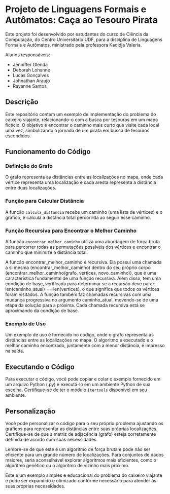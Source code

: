 

# Projeto de Linguagens Formais e Autômatos: Caça ao Tesouro Pirata

Este projeto foi desenvolvido por estudantes do curso de Ciência da Computação, do Centro Universitário UDF, para a disciplina de Linguagens Formais e Autômatos, ministrado pela professora Kadidja Valeria.

Alunos responsáveis: 
- Jenniffer Glenda
- Deborah Lohanne 
- Lucas Gonçalves
- Johnathan Araujo
- Rayanne Santos

## Descrição
Este repositório contém um exemplo de implementação do problema do caixeiro viajante, relacionando-o com a busca por tesouros em um mapa fictício. O objetivo é encontrar o caminho mais curto que visite cada local uma vez, simbolizando a jornada de um pirata em busca de tesouros escondidos.

## Funcionamento do Código
### Definição do Grafo
O grafo representa as distâncias entre as localizações no mapa, onde cada vértice representa uma localização e cada aresta representa a distância entre duas localizações.

### Função para Calcular Distância
A função `calcula_distancia` recebe um caminho (uma lista de vértices) e o gráfico, e calcula a distância total percorrida ao seguir esse caminho.

### Função Recursiva para Encontrar o Melhor Caminho
A função `encontrar_melhor_caminho` utiliza uma abordagem de força bruta para percorrer todas as permutações possíveis dos vértices e encontrar o caminho que minimize a distância total.

A função encontrar_melhor_caminho é recursiva. Ela possui uma chamada a si mesma (encontrar_melhor_caminho) dentro do seu próprio corpo (encontrar_melhor_caminho(grafo, vertices, novo_caminho)), que é uma característica fundamental de uma função recursiva. Além disso, tem uma condição de base, verificada para determinar se a recursão deve parar: len(caminho_atual) == len(vertices), o que significa que todos os vértices foram visitados. A função também faz chamadas recursivas com uma mudança progressiva no argumento caminho_atual, movendo-se de uma etapa da solução para a próxima. Cada chamada recursiva está se aproximando da condição de base.

### Exemplo de Uso
Um exemplo de uso é fornecido no código, onde o grafo representa as distâncias entre as localizações no mapa. O algoritmo é executado e o melhor caminho encontrado, juntamente com a menor distância, é impresso na saída.

## Executando o Código
Para executar o código, você pode copiar e colar o exemplo fornecido em um arquivo Python (.py) e executá-lo em um ambiente Python de sua escolha. Certifique-se de ter o módulo `itertools` disponível em seu ambiente.

## Personalização
Você pode personalizar o código para o seu próprio problema ajustando os gráficos para representar as distâncias entre suas próprias localizações. Certifique-se de que a matriz de adjacência (grafo) esteja corretamente definida de acordo com suas necessidades.

Lembre-se de que este é um algoritmo de força bruta e pode não ser eficiente para um grande número de localizações. Para conjuntos de dados maiores, seria aconselhável explorar algoritmos mais eficientes, como o algoritmo genético ou o algoritmo de vizinho mais próximo.

Este é um exemplo simples e educacional do problema do caixeiro viajante e pode ser expandido e otimizado conforme necessário para atender às suas próprias necessidades.

